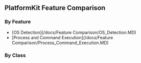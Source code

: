 ## PlatformKit Feature Comparison

### By Feature
* [OS Detection](/docs/Feature Comparison/OS_Detection.MD)
* [Process and Command Execution](/docs/Feature Comparison/Process_Command_Execution.MD)

### By Class

